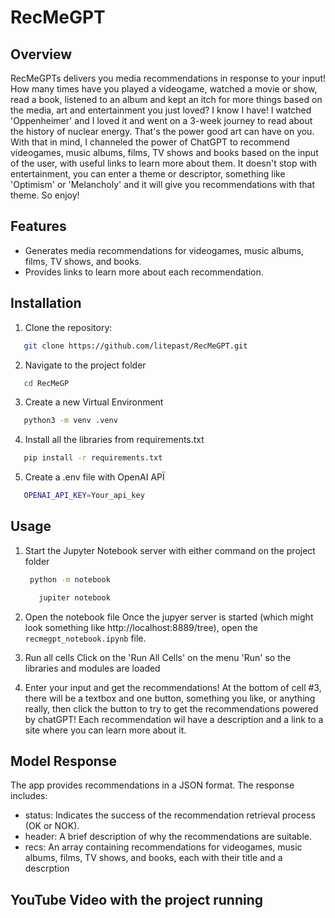 # RecMeGPT

## Overview
RecMeGPTs delivers you media recommendations in response to your input! How many times have you played a videogame, watched a movie or show, read a book, listened to an album and kept an itch for more things based on the media, art and entertainment you just loved? I know I have! I watched 'Oppenheimer' and I loved it and went on a 3-week journey to read about the history of nuclear energy. That's the power good art can have on you. With that in mind, I channeled the power of ChatGPT to recommend videogames, music albums, films, TV shows and books based on the input of the user, with useful links to learn more about them.
It doesn't stop with entertainment, you can enter a theme or descriptor, something like 'Optimism' or 'Melancholy' and it will give you recommendations with that theme. So enjoy!


## Features
- Generates media recommendations for videogames, music albums, films, TV shows, and books.
- Provides links to learn more about each recommendation.

## Installation
1. Clone the repository:
```sh
   git clone https://github.com/litepast/RecMeGPT.git
```
2. Navigate to the project folder
  ```sh
     cd RecMeGP
  ```
3. Create a new Virtual Environment
  ```sh
     python3 -m venv .venv
  ```
4. Install all the libraries from requirements.txt
  ```sh
     pip install -r requirements.txt
  ```
5. Create a .env file with OpenAI APÏ
 ```sh
    OPENAI_API_KEY=Your_api_key
  ```

## Usage
1. Start the Jupyter Notebook server with either command on the project folder
   ```sh
    python -m notebook
   ```
   ```sh
      jupiter notebook
   ```
2. Open the notebook file
   Once the jupyer server is started (which might look something like http://localhost:8889/tree), open the `recmegpt_notebook.ipynb` file.

3. Run all cells
   Click on the 'Run All Cells' on the menu 'Run' so the libraries and modules are loaded

4. Enter your input and get the recommendations!
   At the bottom of cell #3, there will be a textbox and one button, something you like, or anything really, then click the button to try to get the recommendations powered by chatGPT! Each recommendation wil have a description and a link to a site where you can learn more about it.


## Model Response

The app provides recommendations in a JSON format. The response includes:
- status: Indicates the success of the recommendation retrieval process (OK or NOK).
- header: A brief description of why the recommendations are suitable.
- recs: An array containing recommendations for videogames, music albums, films, TV shows, and books, each with their title and a descrption

## YouTube Video with the project running
  
 
   
